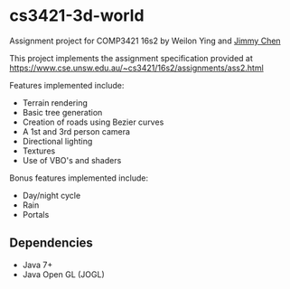 # cs3421-3d-world
Assignment project for COMP3421 16s2 by Weilon Ying and [Jimmy Chen](https://github.com/jimmychen7)

This project implements the assignment specification provided at https://www.cse.unsw.edu.au/~cs3421/16s2/assignments/ass2.html

Features implemented include:
* Terrain rendering
* Basic tree generation
* Creation of roads using Bezier curves
* A 1st and 3rd person camera
* Directional lighting
* Textures
* Use of VBO's and shaders

Bonus features implemented include:
* Day/night cycle
* Rain
* Portals

## Dependencies
* Java 7+
* Java Open GL (JOGL)
